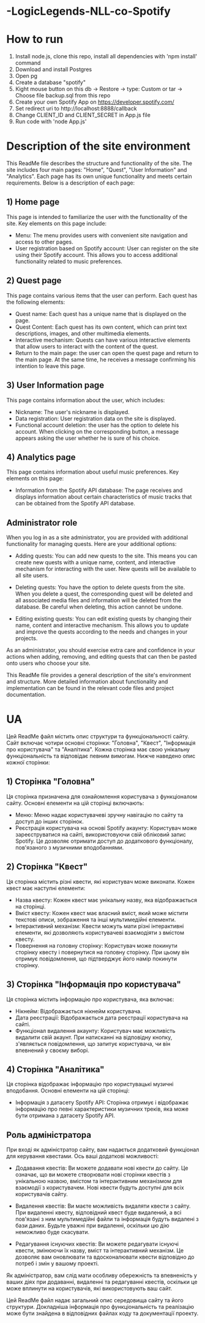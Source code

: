 # -LogicLegends-NLL-co-Spotify
# How to run

1. Install node.js, clone this repo, install all dependencies with 'npm install' command
2. Download and install Postgres
3. Open pg
4. Create a database "spotify"
5. Кight mouse button on this db -> Restore -> type: Custom or tar -> Choose file backup.sql from this repo
6. Create your own Spotify App on https://developer.spotify.com/ 
7. Set redirect uri to http://localhost:8888/callback
8. Change CLIENT_ID and CLIENT_SECRET in App.js file
9. Run code with 'node App.js'

# Description of the site environment
 
This ReadMe file describes the structure and functionality of the site. The site includes four main pages: "Home", "Quest", "User Information" and "Analytics". Each page has its own unique functionality and meets certain requirements. Below is a description of each page:
 
## 1) Home page
 
This page is intended to familiarize the user with the functionality of the site. Key elements on this page include:
 
- Menu: The menu provides users with convenient site navigation and access to other pages.
- User registration based on Spotify account: User can register on the site using their Spotify account. This allows you to access additional functionality related to music preferences.
 
## 2) Quest page
 
This page contains various items that the user can perform. Each quest has the following elements:
 
- Quest name: Each quest has a unique name that is displayed on the page.
- Quest Content: Each quest has its own content, which can print text descriptions, images, and other multimedia elements.
- Interactive mechanism: Quests can have various interactive elements that allow users to interact with the content of the quest.
- Return to the main page: the user can open the quest page and return to the main page. At the same time, he receives a message confirming his intention to leave this page.
 
## 3) User Information page
 
This page contains information about the user, which includes:
 
- Nickname: The user's nickname is displayed.
- Data registration: User registration data on the site is displayed.
- Functional account deletion: the user has the option to delete his account. When clicking on the corresponding button, a message appears asking the user whether he is sure of his choice.
 
## 4) Analytics page
 
This page contains information about useful music preferences. Key elements on this page:
 
- Information from the Spotify API database: The page receives and displays information about certain characteristics of music tracks that can be obtained from the Spotify API database.

## Administrator role
When you log in as a site administrator, you are provided with additional functionality for managing quests. Here are your additional options:
 
- Adding quests: You can add new quests to the site. This means you can create new quests with a unique name, content, and interactive mechanism for interacting with the user. New quests will be available to all site users.
 
- Deleting quests: You have the option to delete quests from the site. When you delete a quest, the corresponding quest will be deleted and all associated media files and information will be deleted from the database. Be careful when deleting, this action cannot be undone.
 
- Editing existing quests: You can edit existing quests by changing their name, content and interactive mechanism. This allows you to update and improve the quests according to the needs and changes in your projects.
 
As an administrator, you should exercise extra care and confidence in your actions when adding, removing, and editing quests that can then be pasted onto users who choose your site.
 
This ReadMe file provides a general description of the site's environment and structure. More detailed information about functionality and implementation can be found in the relevant code files and project documentation.

# UA

Цей ReadMe файл містить опис структури та функціональності сайту. Сайт включає чотири основні сторінки: "Головна", "Квест", "Інформація про користувача" та "Аналітика". Кожна сторінка має свою унікальну функціональність та відповідає певним вимогам. Нижче наведено опис кожної сторінки:
 
## 1) Сторінка "Головна"
 
Ця сторінка призначена для ознайомлення користувача з функціоналом сайту. Основні елементи на цій сторінці включають:
 
- Меню: Меню надає користувачеві зручну навігацію по сайту та доступ до інших сторінок.
- Реєстрація користувача на основі Spotify акаунту: Користувач може зареєструватися на сайті, використовуючи свій обліковий запис Spotify. Це дозволяє отримати доступ до додаткового функціоналу, пов'язаного з музичними вподобаннями.
 
## 2) Сторінка "Квест"
 
Ця сторінка містить різні квести, які користувач може виконати. Кожен квест має наступні елементи:
 
- Назва квесту: Кожен квест має унікальну назву, яка відображається на сторінці.
- Вміст квесту: Кожен квест має власний вміст, який може містити текстові описи, зображення та інші мультимедійні елементи.
- Інтерактивний механізм: Квести можуть мати різні інтерактивні елементи, які дозволяють користувачеві взаємодіяти з вмістом квесту.
- Повернення на головну сторінку: Користувач може покинути сторінку квесту і повернутися на головну сторінку. При цьому він отримує повідомлення, що підтверджує його намір покинути сторінку.
 
## 3) Сторінка "Інформація про користувача"
 
Ця сторінка містить інформацію про користувача, яка включає:
 
- Нікнейм: Відображається нікнейм користувача.
- Дата реєстрації: Відображається дата реєстрації користувача на сайті.
- Функціонал видалення акаунту: Користувач має можливість видалити свій акаунт. При натисканні на відповідну кнопку, з'являється повідомлення, що запитує користувача, чи він впевнений у своєму виборі.
 
## 4) Сторінка "Аналітика"
 
Ця сторінка відображає інформацію про користувацькі музичні вподобання. Основні елементи на цій сторінці:
 
- Інформація з датасету Spotify API: Сторінка отримує і відображає інформацію про певні характеристики музичних треків, яка може бути отримана з датасету Spotify API.

## Роль адміністратора
При вході як адміністратор сайту, вам надається додатковий функціонал для керування квестами. Ось ваші додаткові можливості:
 
- Додавання квестів: Ви можете додавати нові квести до сайту. Це означає, що ви можете створювати нові сторінки квестів з унікальною назвою, вмістом та інтерактивним механізмом для взаємодії з користувачем. Нові квести будуть доступні для всіх користувачів сайту.
 
- Видалення квестів: Ви маєте можливість видаляти квести з сайту. При видаленні квесту, відповідний квест буде видалений, а всі пов'язані з ним мультимедійні файли та інформація будуть видалені з бази даних. Будьте уважні при видаленні, оскільки цю дію неможливо буде скасувати.
 
- Редагування існуючих квестів: Ви можете редагувати існуючі квести, змінюючи їх назву, вміст та інтерактивний механізм. Це дозволяє вам оновлювати та вдосконалювати квести відповідно до потреб і змін у вашому проекті.
 
Як адміністратор, вам слід мати особливу обережність та впевненість у ваших діях при додаванні, видаленні та редагуванні квестів, оскільки це може вплинути на користувачів, які використовують ваш сайт.
 
Цей ReadMe файл надає загальний опис середовища сайту та його структури. Докладніша інформація про функціональність та реалізацію може бути знайдена в відповідних файлах коду та документації проекту.
